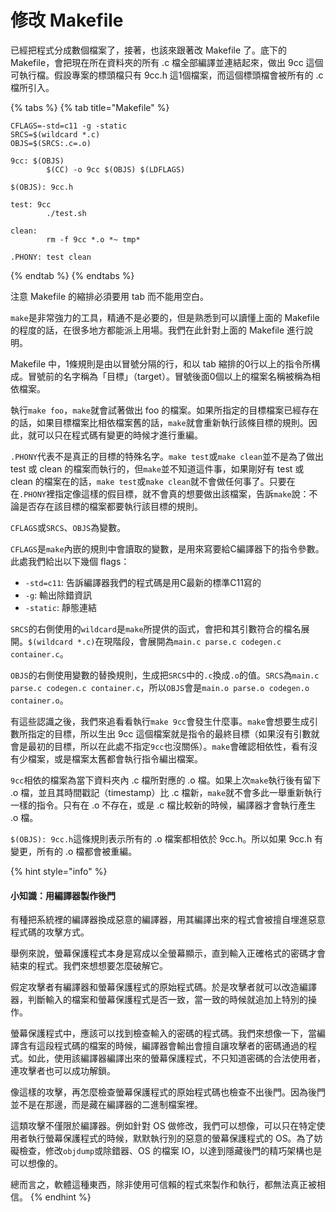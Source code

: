 # 修改 Makefile

已經把程式分成數個檔案了，接著，也該來跟著改 Makefile 了。底下的 Makefile，會把現在所在資料夾的所有 .c 檔全部編譯並連結起來，做出 9cc 這個可執行檔。假設專案的標頭檔只有 9cc.h 這1個檔案，而這個標頭檔會被所有的 .c 檔所引入。

{% tabs %}
{% tab title="Makefile" %}
```text
CFLAGS=-std=c11 -g -static
SRCS=$(wildcard *.c)
OBJS=$(SRCS:.c=.o)

9cc: $(OBJS)
        $(CC) -o 9cc $(OBJS) $(LDFLAGS)

$(OBJS): 9cc.h

test: 9cc
        ./test.sh

clean:
        rm -f 9cc *.o *~ tmp*

.PHONY: test clean
```
{% endtab %}
{% endtabs %}

注意 Makefile 的縮排必須要用 tab 而不能用空白。

`make`是非常強力的工具，精通不是必要的，但是熟悉到可以讀懂上面的 Makefile 的程度的話，在很多地方都能派上用場。我們在此針對上面的 Makefile 進行說明。

Makefile 中，1條規則是由以冒號分隔的行，和以 tab 縮排的0行以上的指令所構成。冒號前的名字稱為「目標」（target）。冒號後面0個以上的檔案名稱被稱為相依檔案。

執行`make foo`，`make`就會試著做出 foo 的檔案。如果所指定的目標檔案已經存在的話，如果目標檔案比相依檔案舊的話，`make`就會重新執行該條目標的規則。因此，就可以只在程式碼有變更的時候才進行重編。

`.PHONY`代表不是真正的目標的特殊名字。`make test`或`make clean`並不是為了做出 test 或 clean 的檔案而執行的，但`make`並不知道這件事，如果剛好有 test 或 clean 的檔案在的話，`make test`或`make clean`就不會做任何事了。只要在在`.PHONY`裡指定像這樣的假目標，就不會真的想要做出該檔案，告訴`make`說：不論是否存在該目標的檔案都要執行該目標的規則。

 `CFLAGS`或`SRCS`、`OBJS`為變數。

`CFLAGS`是`make`內嵌的規則中會讀取的變數，是用來寫要給C編譯器下的指令參數。此處我們給出以下幾個 flags：

* `-std=c11`: 告訴編譯器我們的程式碼是用C最新的標準C11寫的
* `-g`: 輸出除錯資訊
* `-static`: 靜態連結

`SRCS`的右側使用的`wildcard`是`make`所提供的函式，會把和其引數符合的檔名展開。`$(wildcard *.c)`在現階段，會展開為`main.c parse.c codegen.c container.c`。

`OBJS`的右側使用變數的替換規則，生成把`SRCS`中的`.c`換成`.o`的值。`SRCS`為`main.c parse.c codegen.c container.c`，所以`OBJS`會是`main.o parse.o codegen.o container.o`。

有這些認識之後，我們來追看看執行`make 9cc`會發生什麼事。`make`會想要生成引數所指定的目標，所以生出 9cc 這個檔案就是指令的最終目標（如果沒有引數就會是最初的目標，所以在此處不指定`9cc`也沒關係）。`make`會確認相依性，看有沒有少檔案，或是檔案太舊都會執行指令編出檔案。

`9cc`相依的檔案為當下資料夾內 .c 檔所對應的 .o 檔。如果上次`make`執行後有留下 .o 檔，並且其時間戳記（timestamp）比 .c 檔新，`make`就不會多此一舉重新執行一樣的指令。只有在 .o 不存在，或是 .c 檔比較新的時候，編譯器才會執行產生 .o 檔。

`$(OBJS): 9cc.h`這條規則表示所有的 .o 檔案都相依於 9cc.h。所以如果 9cc.h 有變更，所有的 .o 檔都會被重編。

{% hint style="info" %}
#### 小知識：用編譯器製作後門

有種把系統裡的編譯器換成惡意的編譯器，用其編譯出來的程式會被擅自埋進惡意程式碼的攻擊方式。

舉例來說，螢幕保護程式本身是寫成以全螢幕顯示，直到輸入正確格式的密碼才會結束的程式。我們來想想要怎麼破解它。

假定攻擊者有編譯器和螢幕保護程式的原始程式碼。於是攻擊者就可以改造編譯器，判斷輸入的檔案和螢幕保護程式是否一致，當一致的時候就追加上特別的操作。

螢幕保護程式中，應該可以找到檢查輸入的密碼的程式碼。我們來想像一下，當編譯含有這段程式碼的檔案的時候，編譯器會輸出會擅自讓攻擊者的密碼通過的程式。如此，使用該編譯器編譯出來的螢幕保護程式，不只知道密碼的合法使用者，連攻擊者也可以成功解鎖。

像這樣的攻擊，再怎麼檢查螢幕保護程式的原始程式碼也檢查不出後門。因為後門並不是在那邊，而是藏在編譯器的二進制檔案裡。

這類攻擊不僅限於編譯器。例如針對 OS 做修改，我們可以想像，可以只在特定使用者執行螢幕保護程式的時候，默默執行別的惡意的螢幕保護程式的 OS。為了妨礙檢查，修改`objdump`或除錯器、OS 的檔案 IO，以達到隱藏後門的精巧架構也是可以想像的。

總而言之，軟體這種東西，除非使用可信賴的程式來製作和執行，都無法真正被相信。
{% endhint %}

